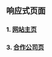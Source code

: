 ## 响应式页面
### 1. [网站主页](http://www.xxblog.site/itxiuzhen/cssXZ/Stage-three/responsive/jinengshu.html)
### 3. [合作公司页](http://www.xxblog.site/itxiuzhen/cssXZ/Stage-three/responsive/companylist.html)